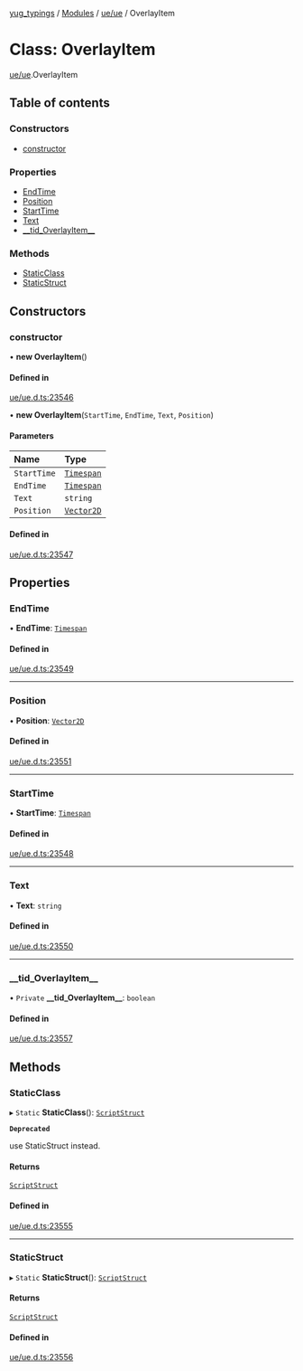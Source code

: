 [yug_typings](../README.md) / [Modules](../modules.md) / [ue/ue](../modules/ue_ue.md) / OverlayItem

# Class: OverlayItem

[ue/ue](../modules/ue_ue.md).OverlayItem

## Table of contents

### Constructors

- [constructor](ue_ue.OverlayItem.md#constructor)

### Properties

- [EndTime](ue_ue.OverlayItem.md#endtime)
- [Position](ue_ue.OverlayItem.md#position)
- [StartTime](ue_ue.OverlayItem.md#starttime)
- [Text](ue_ue.OverlayItem.md#text)
- [\_\_tid\_OverlayItem\_\_](ue_ue.OverlayItem.md#__tid_overlayitem__)

### Methods

- [StaticClass](ue_ue.OverlayItem.md#staticclass)
- [StaticStruct](ue_ue.OverlayItem.md#staticstruct)

## Constructors

### constructor

• **new OverlayItem**()

#### Defined in

[ue/ue.d.ts:23546](https://github.com/YugMetaverse/yug_typings/blob/25cad34/ue/ue.d.ts#L23546)

• **new OverlayItem**(`StartTime`, `EndTime`, `Text`, `Position`)

#### Parameters

| Name | Type |
| :------ | :------ |
| `StartTime` | [`Timespan`](ue_ue.Timespan.md) |
| `EndTime` | [`Timespan`](ue_ue.Timespan.md) |
| `Text` | `string` |
| `Position` | [`Vector2D`](ue_ue_s.Vector2D.md) |

#### Defined in

[ue/ue.d.ts:23547](https://github.com/YugMetaverse/yug_typings/blob/25cad34/ue/ue.d.ts#L23547)

## Properties

### EndTime

• **EndTime**: [`Timespan`](ue_ue.Timespan.md)

#### Defined in

[ue/ue.d.ts:23549](https://github.com/YugMetaverse/yug_typings/blob/25cad34/ue/ue.d.ts#L23549)

___

### Position

• **Position**: [`Vector2D`](ue_ue_s.Vector2D.md)

#### Defined in

[ue/ue.d.ts:23551](https://github.com/YugMetaverse/yug_typings/blob/25cad34/ue/ue.d.ts#L23551)

___

### StartTime

• **StartTime**: [`Timespan`](ue_ue.Timespan.md)

#### Defined in

[ue/ue.d.ts:23548](https://github.com/YugMetaverse/yug_typings/blob/25cad34/ue/ue.d.ts#L23548)

___

### Text

• **Text**: `string`

#### Defined in

[ue/ue.d.ts:23550](https://github.com/YugMetaverse/yug_typings/blob/25cad34/ue/ue.d.ts#L23550)

___

### \_\_tid\_OverlayItem\_\_

• `Private` **\_\_tid\_OverlayItem\_\_**: `boolean`

#### Defined in

[ue/ue.d.ts:23557](https://github.com/YugMetaverse/yug_typings/blob/25cad34/ue/ue.d.ts#L23557)

## Methods

### StaticClass

▸ `Static` **StaticClass**(): [`ScriptStruct`](ue_ue.ScriptStruct.md)

**`Deprecated`**

use StaticStruct instead.

#### Returns

[`ScriptStruct`](ue_ue.ScriptStruct.md)

#### Defined in

[ue/ue.d.ts:23555](https://github.com/YugMetaverse/yug_typings/blob/25cad34/ue/ue.d.ts#L23555)

___

### StaticStruct

▸ `Static` **StaticStruct**(): [`ScriptStruct`](ue_ue.ScriptStruct.md)

#### Returns

[`ScriptStruct`](ue_ue.ScriptStruct.md)

#### Defined in

[ue/ue.d.ts:23556](https://github.com/YugMetaverse/yug_typings/blob/25cad34/ue/ue.d.ts#L23556)
